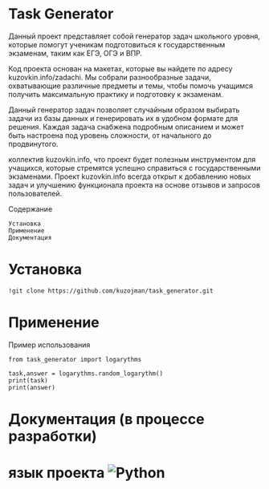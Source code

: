 # Task Generator

Данный проект представляет собой генератор задач школьного уровня, которые помогут ученикам подготовиться к государственным экзаменам, таким как ЕГЭ, ОГЭ и ВПР.

Код проекта основан на макетах, которые вы найдете по адресу kuzovkin.info/zadachi. Мы собрали разнообразные задачи, охватывающие различные предметы и темы, чтобы помочь учащимся получить максимальную практику и подготовку к экзаменам.

Данный генератор задач позволяет случайным образом выбирать задачи из базы данных и генерировать их в удобном формате для решения. Каждая задача снабжена подробным описанием и может быть настроена под уровень сложности, от начального до продвинутого.

коллектив kuzovkin.info, что  проект будет полезным инструментом для учащихся, которые стремятся успешно справиться с государственными экзаменами. Проект kuzovkin.info всегда открыт к добавлению новых задач и улучшению функционала проекта на основе отзывов и запросов пользователей.


Содержание

    Установка
    Применение
    Документация

# Установка 


    !git clone https://github.com/kuzojman/task_generator.git

# Применение

Пример использования 
    
    from task_generator import logarythms

    task,answer = logarythms.random_logarythm()
    print(task)
    print(answer)




# Документация (в процессе разработки)
# язык проекта ![Python](https://img.shields.io/badge/python-3670A0?style=for-the-badge&logo=python&logoColor=ffdd54)